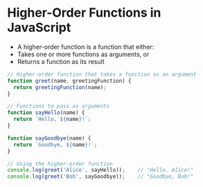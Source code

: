# Higher-Order Functions in JavaScript
- A higher-order function is a function that either:
- Takes one or more functions as arguments, or
- Returns a function as its result

```javascript
// Higher-order function that takes a function as an argument
function greet(name, greetingFunction) {
  return greetingFunction(name);
}

// Functions to pass as arguments
function sayHello(name) {
  return `Hello, ${name}!`;
}

function sayGoodbye(name) {
  return `Goodbye, ${name}!`;
}

// Using the higher-order function
console.log(greet('Alice', sayHello));    // "Hello, Alice!"
console.log(greet('Bob', sayGoodbye));    // "Goodbye, Bob!"
```
